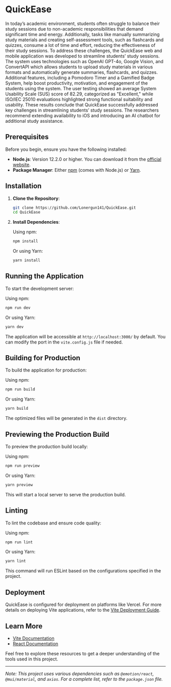 # QuickEase

In today’s academic environment, students often struggle to balance their study sessions due to non-academic responsibilities that demand significant time and energy. Additionally, tasks like manually summarizing study materials and creating self-assessment tools, such as flashcards and quizzes, consume a lot of time and effort, reducing the effectiveness of their study sessions. To address these challenges, the QuickEase web and mobile application was developed to streamline students’ study sessions. The system uses technologies such as OpenAI GPT-4o, Google Vision, and ConvertAPI which allows students to upload study materials in various formats and automatically generate summaries, flashcards, and quizzes. Additional features, including a Pomodoro Timer and a Gamified Badge System, help boost productivity, motivation, and engagement of the students using the system. The user testing showed an average System Usability Scale (SUS) score of 82.29, categorized as "Excellent," while ISO/IEC 25010 evaluations highlighted strong functional suitability and usability. These results conclude that QuickEase successfully addressed key challenges in streamlining students’ study sessions. The researchers recommend extending availability to iOS and introducing an AI chatbot for additional study assistance.

## Prerequisites

Before you begin, ensure you have the following installed:

- **Node.js**: Version 12.2.0 or higher. You can download it from the [official website](https://nodejs.org/).
- **Package Manager**: Either [npm](https://www.npmjs.com/) (comes with Node.js) or [Yarn](https://yarnpkg.com/).

## Installation

1. **Clone the Repository**:

   ```bash
   git clone https://github.com/Lonergun141/QuickEase.git
   cd QuickEase
   ```

2. **Install Dependencies**:

   Using npm:

   ```bash
   npm install
   ```

   Or using Yarn:

   ```bash
   yarn install
   ```

## Running the Application

To start the development server:

Using npm:

```bash
npm run dev
```

Or using Yarn:

```bash
yarn dev
```

The application will be accessible at `http://localhost:3000/` by default. You can modify the port in the `vite.config.js` file if needed.

## Building for Production

To build the application for production:

Using npm:

```bash
npm run build
```

Or using Yarn:

```bash
yarn build
```

The optimized files will be generated in the `dist` directory.

## Previewing the Production Build

To preview the production build locally:

Using npm:

```bash
npm run preview
```

Or using Yarn:

```bash
yarn preview
```

This will start a local server to serve the production build.

## Linting

To lint the codebase and ensure code quality:

Using npm:

```bash
npm run lint
```

Or using Yarn:

```bash
yarn lint
```

This command will run ESLint based on the configurations specified in the project.

## Deployment

QuickEase is configured for deployment on platforms like Vercel. For more details on deploying Vite applications, refer to the [Vite Deployment Guide](https://vite.dev/guide/static-deploy.html).

## Learn More

- [Vite Documentation](https://vite.dev/guide/)
- [React Documentation](https://reactjs.org/docs/getting-started.html)

Feel free to explore these resources to get a deeper understanding of the tools used in this project.

---

*Note: This project uses various dependencies such as `@emotion/react`, `@mui/material`, and `axios`. For a complete list, refer to the `package.json` file.*

